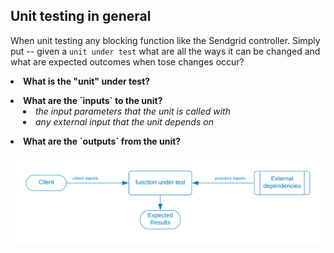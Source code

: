 ## Unit testing in general

When unit testing any blocking function like the Sendgrid controller.   Simply put -- given a `unit under test` what are all the ways it can be changed and what are expected outcomes when tose changes occur?


<div>
<p/><li><strong>What is the "unit" under test?</strong></li>

<p/><li><strong>What are the `inputs` to the unit?</strong></li>
<div style="padding-left: 20px">
<li><em>the input parameters that the unit is called with</em></li>
</div>
<div style="padding-left: 20px">
<li><em>any external input that the unit depends on</em></li>
</div>

<p/><li><strong>What are the `outputs` from the unit?</strong></li>
</div>


![](../../../.gitbook/assets/sendgrid-personal-page-6-1-.png)